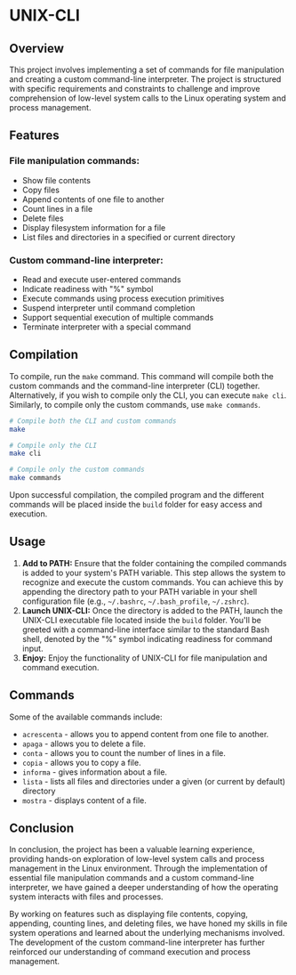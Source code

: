 # UNIX-CLI

## Overview

This project involves implementing a set of commands for file manipulation and creating a custom command-line interpreter. The project is structured with specific requirements and constraints to challenge and improve comprehension of low-level system calls to the Linux operating system and process management.

## Features

### File manipulation commands:

- Show file contents
- Copy files
- Append contents of one file to another
- Count lines in a file
- Delete files
- Display filesystem information for a file
- List files and directories in a specified or current directory

### Custom command-line interpreter:

- Read and execute user-entered commands
- Indicate readiness with "%" symbol
- Execute commands using process execution primitives
- Suspend interpreter until command completion
- Support sequential execution of multiple commands
- Terminate interpreter with a special command

## Compilation

To compile, run the `make` command. This command will compile both the custom commands and the command-line interpreter (CLI) together. Alternatively, if you wish to compile only the CLI, you can execute `make cli`. Similarly, to compile only the custom commands, use `make commands`.

```bash
# Compile both the CLI and custom commands
make

# Compile only the CLI
make cli

# Compile only the custom commands
make commands
```

Upon successful compilation, the compiled program and the different commands will be placed inside the `build` folder for easy access and execution.

## Usage

1. **Add to PATH:** Ensure that the folder containing the compiled commands is added to your system's PATH variable. This step allows the system to recognize and execute the custom commands. You can achieve this by appending the directory path to your PATH variable in your shell configuration file (e.g., `~/.bashrc`, `~/.bash_profile`, `~/.zshrc`).
2. **Launch UNIX-CLI:** Once the directory is added to the PATH, launch the UNIX-CLI executable file located inside the `build` folder. You'll be greeted with a command-line interface similar to the standard Bash shell, denoted by the "%" symbol indicating readiness for command input.
3. **Enjoy:** Enjoy the functionality of UNIX-CLI for file manipulation and command execution.

## Commands

Some of the available commands include:

- `acrescenta` - allows you to append content from one file to another.
- `apaga` - allows you to delete a file.
- `conta` - allows you to count the number of lines in a file.
- `copia` - allows you to copy a file.
- `informa` - gives information about a file.
- `lista` - lists all files and directories under a given (or current by default) directory
- `mostra` - displays content of a file.

## Conclusion

In conclusion, the project has been a valuable learning experience, providing hands-on exploration of low-level system calls and process management in the Linux environment. Through the implementation of essential file manipulation commands and a custom command-line interpreter, we have gained a deeper understanding of how the operating system interacts with files and processes.

By working on features such as displaying file contents, copying, appending, counting lines, and deleting files, we have honed my skills in file system operations and learned about the underlying mechanisms involved. The development of the custom command-line interpreter has further reinforced our understanding of command execution and process management.
